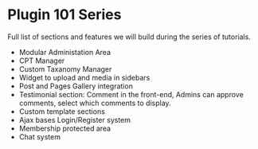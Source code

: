 # Plugin 101 Series

Full list of sections and features we will build during the series of tutorials.

* Modular Administation Area
* CPT Manager
* Custom Taxanomy Manager
* Widget to upload and media in sidebars
* Post and Pages Gallery integration
* Testimonial section: Comment in the front-end, Admins can approve comments, select which comments to display.
* Custom template sections
* Ajax bases Login/Register system
* Membership protected area
* Chat system